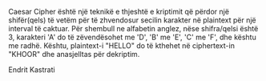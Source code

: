 Caesar Cipher është një teknikë e thjeshtë e kriptimit që përdor një shifër(qels) të vetëm për të zhvendosur secilin karakter në plaintext për një interval të caktuar. Për shembull ne alfabetin anglez, nëse shifra/qelsi është 3, karakteri 'A' do të zëvendësohet me 'D', 'B' me 'E', 'C' me 'F', dhe kështu me radhë. Kështu, plaintext-i "HELLO" do të kthehet në ciphertext-in "KHOOR" dhe anasjelltas për dekriptim.

Endrit Kastrati